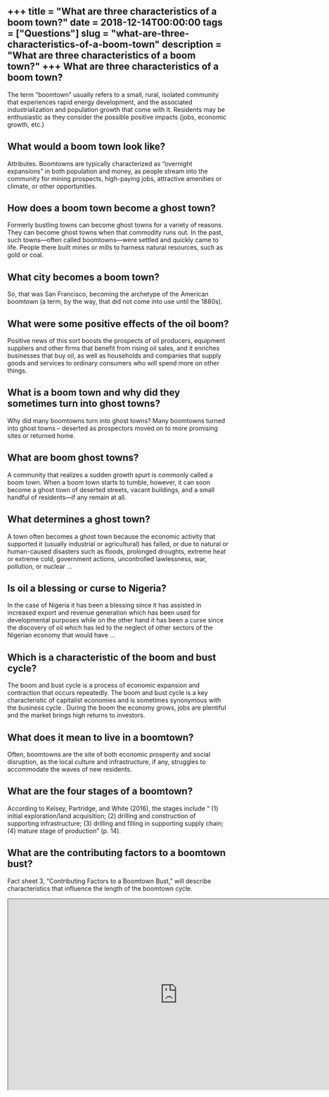 +++
title = "What are three characteristics of a boom town?"
date = 2018-12-14T00:00:00
tags = ["Questions"]
slug = "what-are-three-characteristics-of-a-boom-town"
description = "What are three characteristics of a boom town?"
+++
What are three characteristics of a boom town?
----------------------------------------------

The term “boomtown” usually refers to a small, rural, isolated community that experiences rapid energy development, and the associated industrialization and population growth that come with it. Residents may be enthusiastic as they consider the possible positive impacts (jobs, economic growth, etc.)

What would a boom town look like?
---------------------------------

Attributes. Boomtowns are typically characterized as “overnight expansions” in both population and money, as people stream into the community for mining prospects, high-paying jobs, attractive amenities or climate, or other opportunities.

How does a boom town become a ghost town?
-----------------------------------------

Formerly bustling towns can become ghost towns for a variety of reasons. They can become ghost towns when that commodity runs out. In the past, such towns—often called boomtowns—were settled and quickly came to life. People there built mines or mills to harness natural resources, such as gold or coal.

What city becomes a boom town?
------------------------------

So, that was San Francisco, becoming the archetype of the American boomtown (a term, by the way, that did not come into use until the 1880s).

What were some positive effects of the oil boom?
------------------------------------------------

Positive news of this sort boosts the prospects of oil producers, equipment suppliers and other firms that benefit from rising oil sales, and it enriches businesses that buy oil, as well as households and companies that supply goods and services to ordinary consumers who will spend more on other things.

What is a boom town and why did they sometimes turn into ghost towns?
---------------------------------------------------------------------

Why did many boomtowns turn into ghost towns? Many boomtowns turned into ghost towns – deserted as prospectors moved on to more promising sites or returned home.

What are boom ghost towns?
--------------------------

A community that realizes a sudden growth spurt is commonly called a boom town. When a boom town starts to tumble, however, it can soon become a ghost town of deserted streets, vacant buildings, and a small handful of residents—if any remain at all.

What determines a ghost town?
-----------------------------

A town often becomes a ghost town because the economic activity that supported it (usually industrial or agricultural) has failed, or due to natural or human-caused disasters such as floods, prolonged droughts, extreme heat or extreme cold, government actions, uncontrolled lawlessness, war, pollution, or nuclear …

Is oil a blessing or curse to Nigeria?
--------------------------------------

In the case of Nigeria it has been a blessing since it has assisted in increased export and revenue generation which has been used for developmental purposes while on the other hand it has been a curse since the discovery of oil which has led to the neglect of other sectors of the Nigerian economy that would have …

Which is a characteristic of the boom and bust cycle?
-----------------------------------------------------

The boom and bust cycle is a process of economic expansion and contraction that occurs repeatedly. The boom and bust cycle is a key characteristic of capitalist economies and is sometimes synonymous with the business cycle . During the boom the economy grows, jobs are plentiful and the market brings high returns to investors.

What does it mean to live in a boomtown?
----------------------------------------

Often, boomtowns are the site of both economic prosperity and social disruption, as the local culture and infrastructure, if any, struggles to accommodate the waves of new residents.

What are the four stages of a boomtown?
---------------------------------------

According to Kelsey, Partridge, and White (2016), the stages include “ (1) initial exploration/land acquisition; (2) drilling and construction of supporting infrastructure; (3) drilling and filling in supporting supply chain; (4) mature stage of production” (p. 14).

What are the contributing factors to a boomtown bust?
-----------------------------------------------------

Fact sheet 3, “Contributing Factors to a Boomtown Bust,” will describe characteristics that influence the length of the boomtown cycle.

<iframe allow="accelerometer; autoplay; clipboard-write; encrypted-media; gyroscope; picture-in-picture" allowfullscreen="" class="__youtube_prefs__  epyt-is-override  no-lazyload" data-no-lazy="1" data-origheight="433" data-origwidth="770" data-skipgform_ajax_framebjll="" height="433" id="_ytid_19997" loading="lazy" src="https://www.youtube.com/embed/WAGlaJfK_EA?enablejsapi=1&autoplay=0&cc_load_policy=0&cc_lang_pref=&iv_load_policy=1&loop=0&modestbranding=0&rel=1&fs=1&playsinline=0&autohide=2&theme=dark&color=red&controls=1&" title="YouTube player" width="770"></iframe>
